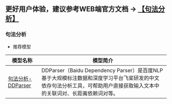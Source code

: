 ## **更好用户体验，建议参考WEB端官方文档 -> [【句法分析】](https://www.paddlepaddle.org.cn/hubdetail)**

### 句法分析

- 推荐模型

| 模型名称                                                     | 模型简介                                                     |
| ------------------------------------------------------------ | ------------------------------------------------------------ |
| [句法分析-DDParser](https://www.paddlepaddle.org.cn/hubdetail?name=ddparser&en_category=SyntacticAnalysis) | DDParser（Baidu Dependency Parser）是百度NLP基于大规模标注数据和深度学习平台飞桨研发的中文依存句法分析工具，可帮助用户直接获取输入文本中的关联词对、长距离依赖词对等。 |
